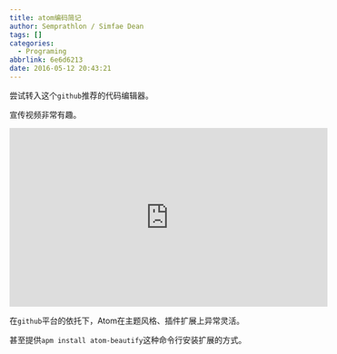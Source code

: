 ```yaml
---
title: atom编码简记
author: Semprathlon / Simfae Dean
tags: []
categories:
  - Programing
abbrlink: 6e6d6213
date: 2016-05-12 20:43:21
---
```

尝试转入这个`github`推荐的代码编辑器。  

宣传视频非常有趣。
<iframe width="560" height="315" src="https://www.youtube.com/embed/Y7aEiVwBAdk" frameborder="0" allowfullscreen></iframe>

在`github`平台的依托下，Atom在主题风格、插件扩展上异常灵活。

甚至提供`apm install atom-beautify`这种命令行安装扩展的方式。  